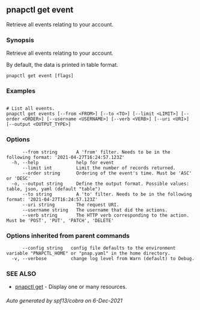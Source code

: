 ## pnapctl get event

Retrieve all events relating to your account.

### Synopsis

Retrieve all events relating to your account.
	
By default, the data is printed in table format.

```
pnapctl get event [flags]
```

### Examples

```

# List all events.
pnapctl get events [--from <FROM>] [--to <TO>] [--limit <LIMIT>] [--order <ORDER>] [--username <USERNAME>] [--verb <VERB>] [--uri <URI>] [--output <OUTPUT_TYPE>]
```

### Options

```
      --from string       A 'from' filter. Needs to be in the following format: '2021-04-27T16:24:57.123Z'
  -h, --help              help for event
      --limit int         Limit the number of records returned.
      --order string      Ordering of the event's time. Must be 'ASC' or 'DESC'
  -o, --output string     Define the output format. Possible values: table, json, yaml (default "table")
      --to string         A 'to' filter. Needs to be in the following format: '2021-04-27T16:24:57.123Z'
      --uri string        The request URI.
      --username string   The username that did the actions.
      --verb string       The HTTP verb corresponding to the action. Must be 'POST', 'PUT', 'PATCH', 'DELETE'
```

### Options inherited from parent commands

```
      --config string   config file defaults to the environment variable "PNAPCTL_HOME" or "pnap.yaml" in the home directory.
  -v, --verbose         change log level from Warn (default) to Debug.
```

### SEE ALSO

* [pnapctl get](pnapctl_get.md)	 - Display one or many resources.

###### Auto generated by spf13/cobra on 6-Dec-2021
